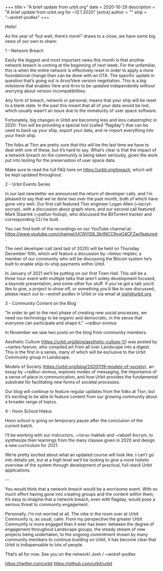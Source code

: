 +++
title = "A brief update from urbit.org"
date = 2020-10-29
description = "A brief update from urbit.org for ~12.1.2020"
[extra]
author = ""
ship = "~wolref-podlex"
+++

Hello!

As the year of “but wait, there’s more!” draws to a close, we have some big news of our own to share:

1 - Network Breach

Easily the biggest and most important news this month is that another network breach is coming at the beginning of next week. For the unfamiliar, this is when the entire network is effectively reset in order to apply a more foundational change than can be done with an OTA. The specific update in question that’s going out is Arvo/Vere version negotiation. This is a big milestone that enables Vere and Arvo to be updated independently without worrying about version incompatibilities.

Any form of breach, network or personal, means that your ship will be reset to a blank slate. In the past this meant that all of your data would be lost, which usually wasn’t an issue due to the immaturity of user space software.

Fortunately, big changes in Urbit are becoming less and less catastrophic in 2020: Tlon will be providing a special tool (called “flagday”) that can be used to back up your ship, export your data, and re-import everything into your fresh ship.

The folks at Tlon are pretty sure that this will be the last time we have to deal with one of these, but it’s hard to say. What’s clear is that the impact of a network breach on the community is being taken seriously, given the work put into tooling for the preservation of user space data.

Make sure to read the full FAQ here on https://urbit.org/breach, which will be kept updated throughout.

2 - Urbit Events Series

In our last newsletter we announced the return of developer calls, and I’m pleased to say that we’ve done two over the past month, both of which have gone very well. Our first call featured Tlon engineer Logan Allen (~tacryt-socryp), with a discussion about graph-store, and our second call featured Mark Staarink (~palfun-foslup), who discussed the BitTorrent tracker and corresponding CLI he built.

You can find both of the recordings on our YouTube channel at: https://www.youtube.com/channel/UCNYIS9_SktINCC9yqO4CFZw/featured.

The next developer call (and last of 2020) will be held on Thursday December 10th, which will feature a discussion by ~timluc-miptev, a member of our community who will be discussing the Bitcoin system he’s built to enable ship-to-ship payments within Urbit.

In January of 2021 we’ll be putting on our first Town Hall. This will be a three hour event with multiple talks that aren’t solely development focused, a keynote presentation, and some other fun stuff. If you’ve got a talk you’d like to give, a project to show off, or something you’d like to see discussed, please reach out to ~wolref-podlex in Urbit or via email at josh@urbit.org.

3 - Community Content on the Blog

“In order to get to the next phase of creating new social processes, we need our technology to be organic and democratic, in the sense that everyone can participate and shape it.”
~radbur-sivmus

In November we saw two posts on the blog from community members.

Aesthetic Culture (https://urbit.org/blog/aesthetic-culture-1/) was posted by ~nartes-fasrum, who compiled art from all over Landscape into a digest. This is the first in a series, many of which will be exclusive to the Urbit Community group in Landscape.

Models of Society (https://urbit.org/blog/20201119-models-of-society), an essay by ~radbur-sivmus, explores modes of messaging, the importance of a sense of place in communication, and how Urbit provides the fundamental substrate for facilitating new forms of societal processes.

Our blog will continue to feature regular updates from the folks at Tlon, but it’s exciting to be able to feature content from our growing community about a broader range of topics.

4 - Hoon School Hiatus

Hoon school is going on temporary pause after the conclusion of the current batch.

I’ll be working with our instructors, ~risruc-habteb and ~rabsef-bicrym, to synthesize their learnings from the many classes given in 2020 and design a new curriculum for 2021.

We’re pretty excited about what an updated course will look like. I can’t go into details yet, but at a high level we’ll be looking to give a more holistic overview of the system through development of practical, full-stack Urbit applications.

--

You would think that a network breach would be a worrisome event. With so much effort having gone into creating groups and the content within them, it’s easy to imagine that a network breach, even with flagday, would pose a serious threat to community engagement.

Personally, I’m not worried at all. The vibe in the room over at Urbit Community is, as usual, calm. From my perspective the greater Urbit Community is more engaged than it ever has been: between the degree of engagement throughout Landscape groups, the steady stream of new projects being undertaken, to the ongoing commitment shown by many community members to continue building on Urbit, it has become clear that Urbit is indispensable to lots of people.

That’s all for now. See you on the network!
Josh / ~wolref-podlex

https://twitter.com/urbit
https://github.com/urbit/urbit
